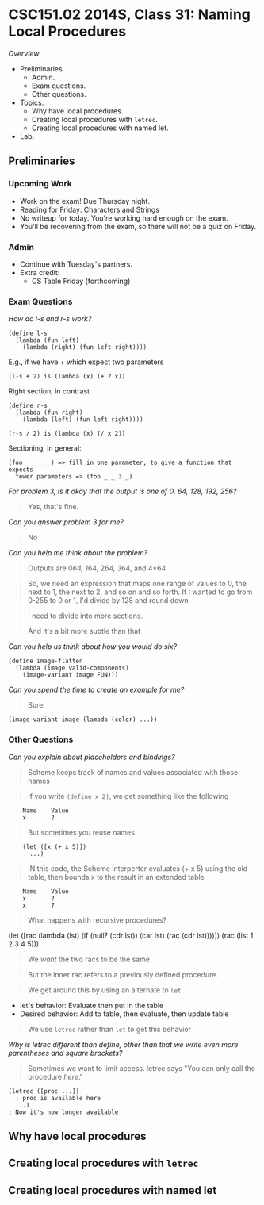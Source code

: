 CSC151.02 2014S, Class 31: Naming Local Procedures
==================================================

_Overview_

* Preliminaries.
    * Admin.
    * Exam questions.
    * Other questions.
* Topics.
    * Why have local procedures.
    * Creating local procedures with `letrec`.
    * Creating local procedures with named let.
* Lab.

Preliminaries
-------------

### Upcoming Work

* Work on the exam!  Due Thursday night.
* Reading for Friday: Characters and Strings
* No writeup for today.  You're working hard enough on the exam.
* You'll be recovering from the exam, so there will not be a quiz on Friday.

### Admin

* Continue with Tuesday's partners.
* Extra credit: 
    * CS Table Friday (forthcoming)

### Exam Questions

_How do l-s and r-s work?_

    (define l-s
      (lambda (fun left)
        (lambda (right) (fun left right))))

E.g., if we have + which expect two parameters

    (l-s + 2) is (lambda (x) (+ 2 x))

Right section, in contrast

    (define r-s
      (lambda (fun right)
        (lambda (left) (fun left right))))

    (r-s / 2) is (lambda (x) (/ x 2))

Sectioning, in general:

    (foo _ _ _ _) => fill in one parameter, to give a function that expects
      fewer parameters => (foo _ _ 3 _)

_For problem 3, is it okay that the output is one of 0, 64, 128, 192, 256?_

> Yes, that's fine.

_Can you answer problem 3 for me?_

> No

_Can you help me think about the problem?_

> Outputs are 0*64, 1*64, 2*64, 3*64, and 4*64

> So, we need an expression that maps one range of values to 0, the next to 1,
  the next to 2, and so on and so forth.  If I wanted to go from 0-255 to 0 or 1,
  I'd divide by 128 and round down

> I need to divide into more sections.  

> And it's a bit more subtle than that

_Can you help us think about how you would do six?_

    (define image-flatten
      (lambda (image valid-components)
        (image-variant image FUN)))

_Can you spend the time to create an example for me?_

> Sure.

    (image-variant image (lambda (color) ...))

### Other Questions

_Can you explain about placeholders and bindings?_

> Scheme keeps track of names and values associated with those names

> If you write `(define x 2)`, we get something like the following

        Name    Value
        x       2

> But sometimes you reuse names

        (let ([x (+ x 5)])
          ...)

> IN this code, the Scheme interperter evaluates (+ x 5) using the old table,
  then bounds x to the result in an extended table

        Name    Value
        x       2
        x       7

> What happens with recursive procedures?

   (let ([rac (lambda (lst)
                 (if (null? (cdr lst)) 
                     (car lst)
                     (rac (cdr lst))))])
     (rac (list 1 2 3 4 5)))

> We *want* the two racs to be the same

> But the inner rac refers to a previously defined procedure.

> We get around this by using an alternate to `let`

* let's behavior: Evaluate then put in the table
* Desired behavior: Add to table, then evaluate, then update table

> We use `letrec` rather than `let` to get this behavior

_Why is letrec different than define, other than that we write even more parentheses and square brackets?_

> Sometimes we want to limit access.  letrec says "You can only call the procedure *here*."

    (letrec ([proc ...])
      ; proc is available here
      ...)
    ; Now it's now longer available
Why have local procedures
-------------------------

Creating local procedures with `letrec`
---------------------------------------

Creating local procedures with named let
----------------------------------------

